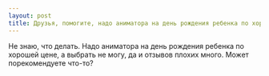 ```yaml
---
layout: post 
title: Друзья, помогите, надо аниматора на день рождения ребенка по хорошей цене 
--- 
```

Не знаю, что делать. Надо аниматора на день рождения ребенка по хорошей цене, а выбрать не могу, да и отзывов плохих много. Может порекомендуете что-то?